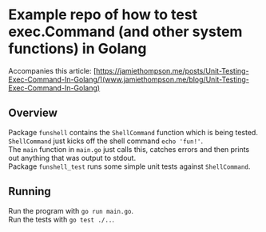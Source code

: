 # Example repo of how to test exec.Command (and other system functions) in Golang

Accompanies this article: [https://jamiethompson.me/posts/Unit-Testing-Exec-Command-In-Golang/](www.jamiethompson.me/blog/Unit-Testing-Exec-Command-In-Golang)

## Overview
Package `funshell` contains the `ShellCommand` function which is being tested.  
`ShellCommand` just kicks off the shell command `echo 'fun!'`.  
The `main` function in `main.go` just calls this, catches errors and then prints out anything that was output to stdout.  
Package `funshell_test` runs some simple unit tests against `ShellCommand`.  

## Running
Run the program with `go run main.go`.  
Run the tests with `go test ./..`.